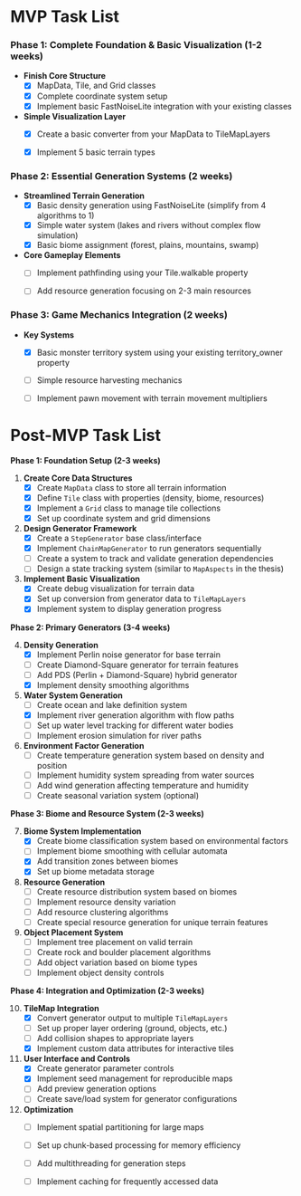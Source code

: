 
# MVP Task List

### Phase 1: Complete Foundation \& Basic Visualization (1-2 weeks)

- **Finish Core Structure**
    - [x] MapData, Tile, and Grid classes
    - [x] Complete coordinate system setup
    - [x] Implement basic FastNoiseLite integration with your existing classes
- **Simple Visualization Layer**
    - [x] Create a basic converter from your MapData to TileMapLayers
    - [x] Implement 5 basic terrain types


### Phase 2: Essential Generation Systems (2 weeks)

- **Streamlined Terrain Generation**
    - [x] Basic density generation using FastNoiseLite (simplify from 4 algorithms to 1)
    - [x] Simple water system (lakes and rivers without complex flow simulation)
    - [x] Basic biome assignment (forest, plains, mountains, swamp)
- **Core Gameplay Elements**
    - [ ] Implement pathfinding using your Tile.walkable property
    - [ ] Add resource generation focusing on 2-3 main resources


### Phase 3: Game Mechanics Integration (2 weeks)

- **Key Systems**
    - [x] Basic monster territory system using your existing territory_owner property
    - [ ] Simple resource harvesting mechanics
    - [ ] Implement pawn movement with terrain movement multipliers


# Post-MVP Task List

**Phase 1: Foundation Setup (2-3 weeks)**

1. **Create Core Data Structures**
    * [x] Create `MapData` class to store all terrain information
    * [x] Define `Tile` class with properties (density, biome, resources)
    * [x] Implement a `Grid` class to manage tile collections
    * [x] Set up coordinate system and grid dimensions
2. **Design Generator Framework**
    * [x] Create a `StepGenerator` base class/interface
    * [x] Implement `ChainMapGenerator` to run generators sequentially
    * [ ] Create a system to track and validate generation dependencies
    * [ ] Design a state tracking system (similar to `MapAspects` in the thesis)
3. **Implement Basic Visualization**
    * [x] Create debug visualization for terrain data
    * [x] Set up conversion from generator data to `TileMapLayers`
    * [x] Implement system to display generation progress

**Phase 2: Primary Generators (3-4 weeks)**

4. **Density Generation**
    * [x] Implement Perlin noise generator for base terrain
    * [ ] Create Diamond-Square generator for terrain features
    * [ ] Add PDS (Perlin + Diamond-Square) hybrid generator
    * [x] Implement density smoothing algorithms
5. **Water System Generation**
    * [ ] Create ocean and lake definition system
    * [x] Implement river generation algorithm with flow paths
    * [ ] Set up water level tracking for different water bodies
    * [ ] Implement erosion simulation for river paths
6. **Environment Factor Generation**
    * [ ] Create temperature generation system based on density and position
    * [ ] Implement humidity system spreading from water sources
    * [ ] Add wind generation affecting temperature and humidity
    * [ ] Create seasonal variation system (optional)

**Phase 3: Biome and Resource System (2-3 weeks)**

7. **Biome System Implementation**
    * [x] Create biome classification system based on environmental factors
    * [ ] Implement biome smoothing with cellular automata
    * [x] Add transition zones between biomes
    * [x] Set up biome metadata storage
8. **Resource Generation**
    * [ ] Create resource distribution system based on biomes
    * [ ] Implement resource density variation
    * [ ] Add resource clustering algorithms
    * [ ] Create special resource generation for unique terrain features
9. **Object Placement System**
    * [ ] Implement tree placement on valid terrain
    * [ ] Create rock and boulder placement algorithms
    * [ ] Add object variation based on biome types
    * [ ] Implement object density controls

**Phase 4: Integration and Optimization (2-3 weeks)**

10. **TileMap Integration**
    * [x] Convert generator output to multiple `TileMapLayers`
    * [ ] Set up proper layer ordering (ground, objects, etc.)
    * [ ] Add collision shapes to appropriate layers
    * [x] Implement custom data attributes for interactive tiles
11. **User Interface and Controls**
    * [x] Create generator parameter controls
    * [x] Implement seed management for reproducible maps
    * [ ] Add preview generation options
    * [ ] Create save/load system for generator configurations
12. **Optimization**
    * [ ] Implement spatial partitioning for large maps
    * [ ] Set up chunk-based processing for memory efficiency
    * [ ] Add multithreading for generation steps
    * [ ] Implement caching for frequently accessed data


